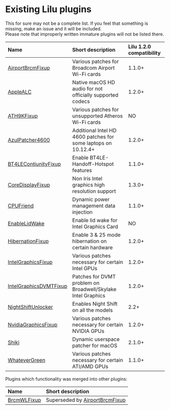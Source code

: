 Existing Lilu plugins
=====================

This for sure may not be a complete list. If you feel that something is missing, make an issue and it will be included.  
Please note that improperly written immature plugins will not be listed there.

| Name | Short description | Lilu 1.2.0 compatibility |
|:-----|:------------------|:----|
[AirportBrcmFixup](https://sourceforge.net/p/airportbrcmfixup) | Various patches for Broadcom Airport Wi-Fi cards | 1.1.0+
[AppleALC](https://github.com/vit9696/AppleALC) | Native macOS HD audio for not officially supported codecs | 1.2.0+
[ATH9KFixup](https://github.com/chunnann/ATH9KFixup) | Various patches for unsupported Atheros Wi-Fi cards | NO
[AzulPatcher4600](https://github.com/coderobe/AzulPatcher4600) | Additional Intel HD 4600 patches for some laptops on 10.12.4+ | 1.2.0+
[BT4LEContiunityFixup](https://sourceforge.net/p/bt4lecontiunityfixup) | Enable BT4LE-Handoff-Hotspot features | 1.1.0+
[CoreDisplayFixup](https://github.com/PMheart/CoreDisplayFixup) | Non Iris Intel graphics high resolution support | 1.3.0+
[CPUFriend](https://github.com/PMheart/CPUFriend) | Dynamic power management data injection | 1.1.0+
[EnableLidWake](https://github.com/syscl/EnableLidWake) | Enable lid wake for Intel Graphics Card | NO
[HibernationFixup](https://sourceforge.net/p/hibernationfixup) | Enable 3 & 25 mode hibernation on certain hardware | 1.2.0+
[IntelGraphicsFixup](https://sourceforge.net/p/intelgraphicsfixup) | Various patches necessary for certain Intel GPUs | 1.2.0+
[IntelGraphicsDVMTFixup](https://github.com/BarbaraPalvin/IntelGraphicsDVMTFixup) | Patches for DVMT problem on Broadwell/Skylake Intel Graphics | 1.2.0+
[NightShiftUnlocker](https://github.com/Austere-J/NightShiftUnlocker) | Enables Night Shift on all the models | 2.2+
[NvidiaGraphicsFixup](https://sourceforge.net/p/nvidiagraphicsfixup) | Various patches necessary for certain NVIDIA GPUs | 1.2.0+
[Shiki](https://github.com/vit9696/Shiki) | Dynamic userspace patcher for macOS | 2.1.0+
[WhateverGreen](https://github.com/vit9696/WhateverGreen) | Various patches necessary for certain ATI/AMD GPUs | 1.1.0+

Plugins which functionality was merged into other plugins:

| Name | Short description |
|:-----|:------------------|
[BrcmWLFixup](https://github.com/PMheart/BrcmWLFixup) | Superseded by [AirportBrcmFixup](https://sourceforge.net/p/airportbrcmfixup/)
